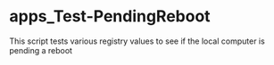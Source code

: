 # apps_Test-PendingReboot
 This script tests various registry values to see if the local computer is pending a reboot

